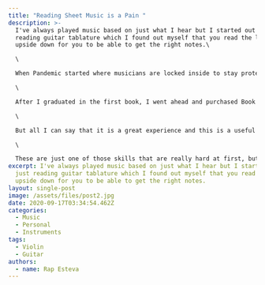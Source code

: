 ```yaml
---
title: "Reading Sheet Music is a Pain "
description: >-
  I've always played music based on just what I hear but I started out just
  reading guitar tablature which I found out myself that you read the lines
  upside down for you to be able to get the right notes.\

  \

  W﻿hen Pandemic started where musicians are locked inside to stay protected from the viruses of the outside world, I took the privelege to start reading sheet music. It was a freaking pain!! I was reading like a Kindgarten student and what's worse is the struggle to actually memorize where the actual notes are located. My first read was on my violin using a Suzuki Book volume 1. \

  \

  A﻿fter I graduated in the first book, I went ahead and purchased Book 2. All I can say that when it becomes a habit and you constantly read everyday, it becomes easier to navigate through your violin fretboard and I also got to understand the Guitar fretboard a bit better.\

  \

  B﻿ut all I can say that it is a great experience and this is a useful skill. When Pandemic was almost over, I was invited to play violin for a wedding. I was given a couple songs to be practiced with the group, instead of practicing by ear, I went ahead and searched for sheet music, which became easier. \

  \

  T﻿hese are just one of those skills that are really hard at first, but you'll get the hang of it
excerpt: I've always played music based on just what I hear but I started out
  just reading guitar tablature which I found out myself that you read the lines
  upside down for you to be able to get the right notes.
layout: single-post
image: /assets/files/post2.jpg
date: 2020-09-17T03:34:54.462Z
categories:
  - Music
  - Personal
  - Instruments
tags:
  - Violin
  - Guitar
authors:
  - name: Rap Esteva
---
```

